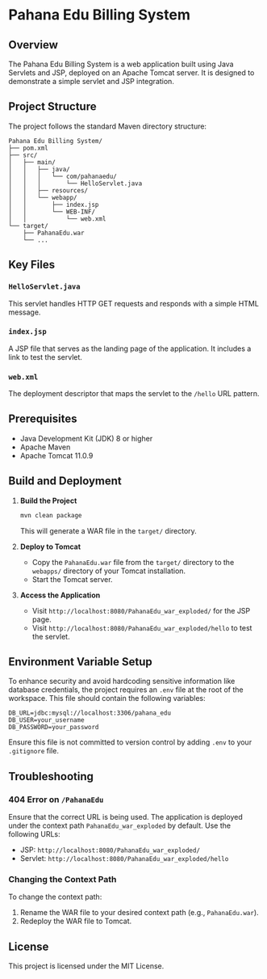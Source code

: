 # Pahana Edu Billing System

## Overview
The Pahana Edu Billing System is a web application built using Java Servlets and JSP, deployed on an Apache Tomcat server. It is designed to demonstrate a simple servlet and JSP integration.

## Project Structure
The project follows the standard Maven directory structure:

```
Pahana Edu Billing System/
├── pom.xml
├── src/
│   ├── main/
│   │   ├── java/
│   │   │   └── com/pahanaedu/
│   │   │       └── HelloServlet.java
│   │   ├── resources/
│   │   └── webapp/
│   │       ├── index.jsp
│   │       └── WEB-INF/
│   │           └── web.xml
└── target/
    ├── PahanaEdu.war
    └── ...
```

## Key Files

### `HelloServlet.java`
This servlet handles HTTP GET requests and responds with a simple HTML message.

### `index.jsp`
A JSP file that serves as the landing page of the application. It includes a link to test the servlet.

### `web.xml`
The deployment descriptor that maps the servlet to the `/hello` URL pattern.

## Prerequisites
- Java Development Kit (JDK) 8 or higher
- Apache Maven
- Apache Tomcat 11.0.9

## Build and Deployment

1. **Build the Project**
   ```bash
   mvn clean package
   ```
   This will generate a WAR file in the `target/` directory.

2. **Deploy to Tomcat**
   - Copy the `PahanaEdu.war` file from the `target/` directory to the `webapps/` directory of your Tomcat installation.
   - Start the Tomcat server.

3. **Access the Application**
   - Visit `http://localhost:8080/PahanaEdu_war_exploded/` for the JSP page.
   - Visit `http://localhost:8080/PahanaEdu_war_exploded/hello` to test the servlet.

## Environment Variable Setup

To enhance security and avoid hardcoding sensitive information like database credentials, the project requires an `.env`
file at the root of the workspace. This file should contain the following variables:

```
DB_URL=jdbc:mysql://localhost:3306/pahana_edu
DB_USER=your_username
DB_PASSWORD=your_password
```

Ensure this file is not committed to version control by adding `.env` to your `.gitignore` file.

## Troubleshooting

### 404 Error on `/PahanaEdu`
Ensure that the correct URL is being used. The application is deployed under the context path `PahanaEdu_war_exploded` by default. Use the following URLs:
- JSP: `http://localhost:8080/PahanaEdu_war_exploded/`
- Servlet: `http://localhost:8080/PahanaEdu_war_exploded/hello`

### Changing the Context Path
To change the context path:
1. Rename the WAR file to your desired context path (e.g., `PahanaEdu.war`).
2. Redeploy the WAR file to Tomcat.

## License
This project is licensed under the MIT License.
